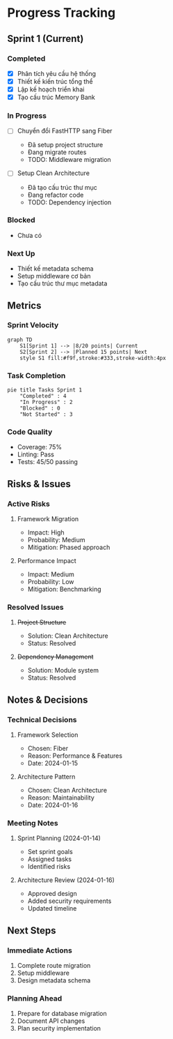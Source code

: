 # Progress Tracking

## Sprint 1 (Current)

### Completed
- [x] Phân tích yêu cầu hệ thống
- [x] Thiết kế kiến trúc tổng thể
- [x] Lập kế hoạch triển khai
- [x] Tạo cấu trúc Memory Bank

### In Progress
- [ ] Chuyển đổi FastHTTP sang Fiber
  + Đã setup project structure
  + Đang migrate routes
  + TODO: Middleware migration

- [ ] Setup Clean Architecture
  + Đã tạo cấu trúc thư mục
  + Đang refactor code
  + TODO: Dependency injection

### Blocked
- Chưa có

### Next Up
- Thiết kế metadata schema
- Setup middleware cơ bản
- Tạo cấu trúc thư mục metadata

## Metrics

### Sprint Velocity
```mermaid
graph TD
    S1[Sprint 1] --> |8/20 points| Current
    S2[Sprint 2] --> |Planned 15 points| Next
    style S1 fill:#f9f,stroke:#333,stroke-width:4px
```

### Task Completion
```mermaid
pie title Tasks Sprint 1
    "Completed" : 4
    "In Progress" : 2
    "Blocked" : 0
    "Not Started" : 3
```

### Code Quality
- Coverage: 75%
- Linting: Pass
- Tests: 45/50 passing

## Risks & Issues

### Active Risks
1. Framework Migration
   - Impact: High
   - Probability: Medium
   - Mitigation: Phased approach

2. Performance Impact
   - Impact: Medium
   - Probability: Low
   - Mitigation: Benchmarking

### Resolved Issues
1. ~~Project Structure~~
   - Solution: Clean Architecture
   - Status: Resolved

2. ~~Dependency Management~~
   - Solution: Module system
   - Status: Resolved

## Notes & Decisions

### Technical Decisions
1. Framework Selection
   - Chosen: Fiber
   - Reason: Performance & Features
   - Date: 2024-01-15

2. Architecture Pattern
   - Chosen: Clean Architecture
   - Reason: Maintainability
   - Date: 2024-01-16

### Meeting Notes
1. Sprint Planning (2024-01-14)
   - Set sprint goals
   - Assigned tasks
   - Identified risks

2. Architecture Review (2024-01-16)
   - Approved design
   - Added security requirements
   - Updated timeline

## Next Steps

### Immediate Actions
1. Complete route migration
2. Setup middleware
3. Design metadata schema

### Planning Ahead
1. Prepare for database migration
2. Document API changes
3. Plan security implementation 